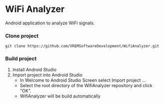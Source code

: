 # WiFi Analyzer

Android application to analyze WiFi signals.

### Clone project
  `git clone https://github.com/VREMSoftwareDevelopment/WifiAnalyzer.git`

### Build project
  1. Install Android Studio
  2. Import project into Android Studio
      * In Welcome to Android Studio Screen select Import project ...
      * Select the root directory of the WifiAnalyzer repository and click "OK".
      * WifiAnalyzer will be build automatically


